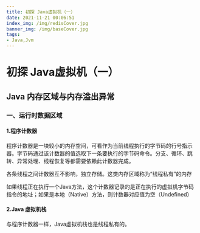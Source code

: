```yaml
---
title: 初探 Java虚拟机（一）
date: 2021-11-21 00:06:51
index_img: /img/redisCover.jpg
banner_img: /img/baseCover.jpg
tags:
- Java,Jvm
---
```


# 													初探 Java虚拟机（一）

## Java 内存区域与内存溢出异常

### 一、运行时数据区域

#### 1.程序计数器

程序计数器是一块较小的内存空间，可看作为当前线程执行的字节码的行号指示器。字节码通过该计数器的值选取下一条要执行的字节码命令。分支、循环、跳转、异常处理、线程恢复等都需要依赖此计数器完成。

各条线程之间计数器互不影响，独立存储。这类内存区域称为“线程私有”的内存

如果线程正在执行一个Java方法，这个计数器记录的是正在执行的虚拟机字节码指令的地址；如果是本地（Native）方法，则计数器对应值为空（Undefined）

#### 2.Java 虚拟机栈

与程序计数器一样，Java虚拟机栈也是线程私有的。

